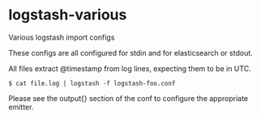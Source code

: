 logstash-various
================

Various logstash import configs

These configs are all configured for stdin and for elasticsearch or stdout.

All files extract @timestamp from log lines, expecting them to be in UTC.

    $ cat file.log | logstash -f logstash-foo.conf

Please see the output{} section of the conf to configure the appropriate emitter.


